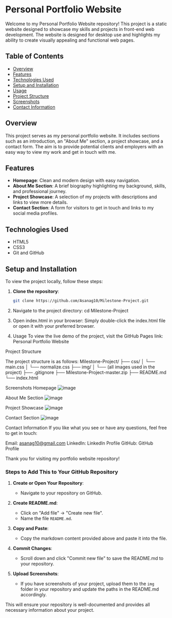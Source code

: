 # Personal Portfolio Website

Welcome to my Personal Portfolio Website repository! This project is a static website designed to showcase my skills and projects in front-end web development. The website is designed for desktop use and highlights my ability to create visually appealing and functional web pages.

## Table of Contents

- [Overview](#overview)
- [Features](#features)
- [Technologies Used](#technologies-used)
- [Setup and Installation](#setup-and-installation)
- [Usage](#usage)
- [Project Structure](#project-structure)
- [Screenshots](#screenshots)
- [Contact Information](#contact-information)

## Overview

This project serves as my personal portfolio website. It includes sections such as an introduction, an "About Me" section, a project showcase, and a contact form. The aim is to provide potential clients and employers with an easy way to view my work and get in touch with me.

## Features

- **Homepage**: Clean and modern design with easy navigation.
- **About Me Section**: A brief biography highlighting my background, skills, and professional journey.
- **Project Showcase**: A selection of my projects with descriptions and links to view more details.
- **Contact Section**: A form for visitors to get in touch and links to my social media profiles.

## Technologies Used

- HTML5
- CSS3
- Git and GitHub

## Setup and Installation

To view the project locally, follow these steps:

1. **Clone the repository**:
   ```bash
   git clone https://github.com/Asanag10/Milestone-Project.git

2. Navigate to the project directory:
   cd Milestone-Project
   
3. Open index.html in your browser:
   Simply double-click the index.html file or open it with your preferred browser.

4. Usage
   To view the live demo of the project, visit the GitHub Pages link: Personal Portfolio Website


Project Structure

The project structure is as follows:
Milestone-Project/
├── css/
│   └── main.css
│   └── normalize.css
├── img/
│   └── (all images used in the project)
├── .gitignore
├── Milestone-Project-master.zip
├── README.md
└── index.html

Screenshots
Homepage
![image](https://github.com/Asanag10/Milestone-Project/assets/62454405/9d4b4c43-853f-47a4-9a21-9d6273264299)


About Me Section
![image](https://github.com/Asanag10/Milestone-Project/assets/62454405/8ab9b23d-c80b-4b96-bc5a-2d430d6a4375)


Project Showcase
![image](https://github.com/Asanag10/Milestone-Project/assets/62454405/76f7d6a7-00e9-484d-b732-19156e780ba2)


Contact Section
![image](https://github.com/Asanag10/Milestone-Project/assets/62454405/70483d24-06f6-4584-bf78-0956adb7b00f)


Contact Information
If you like what you see or have any questions, feel free to get in touch:

Email: asanag10@gmail.com
LinkedIn: LinkedIn Profile
GitHub: GitHub Profile

Thank you for visiting my portfolio website repository!


### Steps to Add This to Your GitHub Repository

1. **Create or Open Your Repository**:
   - Navigate to your repository on GitHub.

2. **Create README.md**:
   - Click on "Add file" -> "Create new file".
   - Name the file `README.md`.

3. **Copy and Paste**:
   - Copy the markdown content provided above and paste it into the file.

4. **Commit Changes**:
   - Scroll down and click "Commit new file" to save the README.md to your repository.

5. **Upload Screenshots**:
   - If you have screenshots of your project, upload them to the `img` folder in your repository and update the paths in the README.md accordingly.

This will ensure your repository is well-documented and provides all necessary information about your project.


